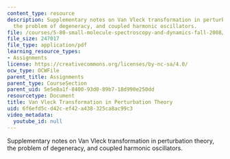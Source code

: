 ```yaml
---
content_type: resource
description: Supplementary notes on Van Vleck transformation in perturbation theory,
  the problem of degeneracy, and coupled harmonic oscillators.
file: /courses/5-80-small-molecule-spectroscopy-and-dynamics-fall-2008/6f6efd5cd42cef42a438325ca8ac99c3_vanvleck_1982.pdf
file_size: 247017
file_type: application/pdf
learning_resource_types:
- Assignments
license: https://creativecommons.org/licenses/by-nc-sa/4.0/
ocw_type: OCWFile
parent_title: Assignments
parent_type: CourseSection
parent_uid: 5e5e8a1f-8400-93d0-89b7-18d990e250dd
resourcetype: Document
title: Van Vleck Transformation in Perturbation Theory
uid: 6f6efd5c-d42c-ef42-a438-325ca8ac99c3
video_metadata:
  youtube_id: null
---
```

Supplementary notes on Van Vleck transformation in perturbation theory, the problem of degeneracy, and coupled harmonic oscillators.